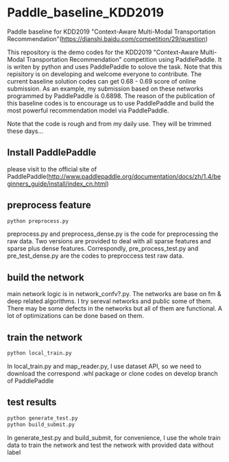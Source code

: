 # Paddle_baseline_KDD2019
Paddle baseline for KDD2019 "Context-Aware Multi-Modal Transportation Recommendation"(https://dianshi.baidu.com/competition/29/question)

This repository is the demo codes for the  KDD2019 "Context-Aware Multi-Modal Transportation Recommendation" competition using PaddlePaddle. It is writen by python and uses PaddlePaddle to solove the task. Note that this repisitory is on developing and welcome everyone to contribute. The current baseline solution codes can get 0.68 - 0.69 score of online submission. As an example, my submission based on these networks programmed by PaddlePaddle is 0.6898.
The reason of the publication of this baseline codes is to encourage us to use PaddlePaddle and build the most powerful recommendation model via PaddlePaddle.

Note that the code is rough and from my daily use. They will be trimmed these days...
## Install PaddlePaddle
please visit to the official site of PaddlePaddle(http://www.paddlepaddle.org/documentation/docs/zh/1.4/beginners_guide/install/index_cn.html) 
## preprocess feature
```python
python preprocess.py
```
preprocess.py and preprocess_dense.py is the code for preprocessing the raw data. Two versions are provided to deal with all sparse features and sparse plus dense features. Correspondly, pre_process_test.py and pre_test_dense.py are the codes to preproccess test raw data. 

## build the network
main network logic is in network_confv?.py. The networks are base on fm & deep related algorithms. I try sereval networks and public some of them. There may be some defects in the networks but all of them are functional. A lot of optimizations can be done based on them. 

## train the network
```python
python local_train.py
```
In local_train.py and map_reader.py, I use dataset API, so we need to download the correspond .whl package or clone codes on develop branch of PaddlePaddle

## test results
```python
python generate_test.py
python build_submit.py
```
In generate_test.py and build_submit, for convenience, I use the whole train data to train the network and test the network with provided data without label



